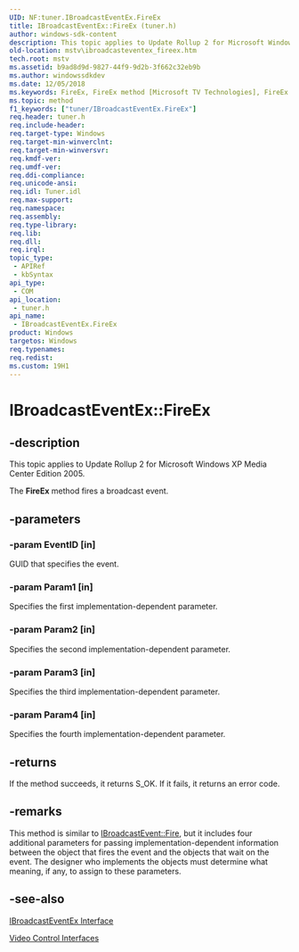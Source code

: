 ```yaml
---
UID: NF:tuner.IBroadcastEventEx.FireEx
title: IBroadcastEventEx::FireEx (tuner.h)
author: windows-sdk-content
description: This topic applies to Update Rollup 2 for Microsoft Windows XP Media Center Edition 2005.
old-location: mstv\ibroadcasteventex_fireex.htm
tech.root: mstv
ms.assetid: b9ad8d9d-9827-44f9-9d2b-3f662c32eb9b
ms.author: windowssdkdev
ms.date: 12/05/2018
ms.keywords: FireEx, FireEx method [Microsoft TV Technologies], FireEx method [Microsoft TV Technologies],IBroadcastEventEx interface, IBroadcastEventEx interface [Microsoft TV Technologies],FireEx method, IBroadcastEventEx.FireEx, IBroadcastEventEx::FireEx, IBroadcastEventExFireEx, mstv.ibroadcasteventex_fireex, tuner/IBroadcastEventEx::FireEx
ms.topic: method
f1_keywords: ["tuner/IBroadcastEventEx.FireEx"]
req.header: tuner.h
req.include-header: 
req.target-type: Windows
req.target-min-winverclnt: 
req.target-min-winversvr: 
req.kmdf-ver: 
req.umdf-ver: 
req.ddi-compliance: 
req.unicode-ansi: 
req.idl: Tuner.idl
req.max-support: 
req.namespace: 
req.assembly: 
req.type-library: 
req.lib: 
req.dll: 
req.irql: 
topic_type:
 - APIRef
 - kbSyntax
api_type:
 - COM
api_location:
 - tuner.h
api_name:
 - IBroadcastEventEx.FireEx
product: Windows
targetos: Windows
req.typenames: 
req.redist: 
ms.custom: 19H1
---
```


# IBroadcastEventEx::FireEx


## -description



This topic applies to Update Rollup 2 for Microsoft Windows XP Media Center Edition 2005.
        



The <b>FireEx</b> method fires a broadcast event.


## -parameters




### -param EventID [in]

GUID that specifies the event.


### -param Param1 [in]

Specifies the first implementation-dependent parameter.


### -param Param2 [in]

Specifies the second implementation-dependent parameter.


### -param Param3 [in]

Specifies the third implementation-dependent parameter.


### -param Param4 [in]

Specifies the fourth implementation-dependent parameter.


## -returns



If the method succeeds, it returns S_OK. If it fails, it returns an error code.




## -remarks



This method is similar to <a href="https://docs.microsoft.com/previous-versions/windows/desktop/api/tuner/nf-tuner-ibroadcastevent-fire">IBroadcastEvent::Fire</a>, but it includes four additional parameters for passing implementation-dependent information between the object that fires the event and the objects that wait on the event. The designer who implements the objects must determine what meaning, if any, to assign to these parameters.




## -see-also




<a href="https://docs.microsoft.com/previous-versions/windows/desktop/api/tuner/nn-tuner-ibroadcasteventex">IBroadcastEventEx Interface</a>



<a href="https://docs.microsoft.com/previous-versions/windows/desktop/mstv/video-control-interfaces">Video Control Interfaces</a>
 

 

